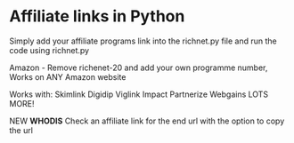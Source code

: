 # Affiliate links in Python
Simply add your affiliate programs link into the richnet.py file and run the code using richnet.py

Amazon - Remove richenet-20 and add your own programme number, Works on ANY Amazon website

Works with:
Skimlink
Digidip
Viglink
Impact
Partnerize
Webgains
LOTS MORE!

NEW **WHODIS** Check an affiliate link for the end url with the option to copy the url
